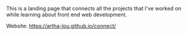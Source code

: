 This is a landing page that connects all the projects that I've worked on while learning about front end web development.

Website: https://artha-lou.github.io/connect/
